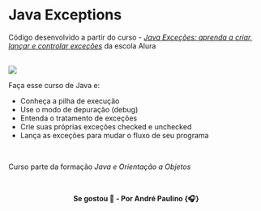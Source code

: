 # Java Exceptions

Código desenvolvido a partir do curso - [_Java Exceções: aprenda a criar, lançar e controlar exceções_](https://alura.com.br/course/java-excecoes) da escola Alura

<br>

<img src="https://img.shields.io/badge/Java-ED8B00?style=for-the-badge&logo=openjdk&logoColor=white"/>

Faça esse curso de Java e:

- Conheça a pilha de execução
- Use o modo de depuração (debug)
- Entenda o tratamento de exceções
- Crie suas próprias exceções checked e unchecked
- Lança as exceções para mudar o fluxo de seu programa

<br>

Curso parte da formação _Java e Orientação a Objetos_

<br>

<p align="center"><b>
Se gostou 🌟 - Por André Paulino {🎧}
</b></p>
